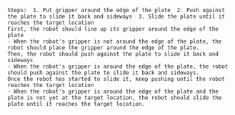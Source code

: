 
    Steps:  1. Put gripper around the edge of the plate  2. Push against the plate to slide it back and sideways  3. Slide the plate until it reaches the target location
    First, the robot should line up its gripper around the edge of the plate
    - When the robot's gripper is not around the edge of the plate, the robot should place the gripper around the edge of the plate.
    Then, the robot should push against the plate to slide it back and sideways
    - When the robot's gripper is around the edge of the plate, the robot should push against the plate to slide it back and sideways.
    Once the robot has started to slide it, keep pushing until the robot reaches the target location
    - When the robot's gripper is around the edge of the plate and the plate is not yet at the target location, the robot should slide the plate until it reaches the target location.